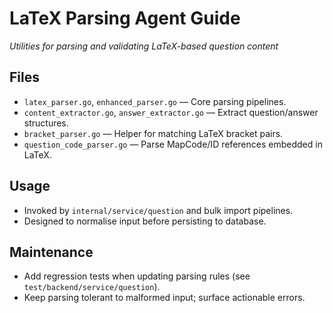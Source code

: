 # LaTeX Parsing Agent Guide
*Utilities for parsing and validating LaTeX-based question content*

## Files
- `latex_parser.go`, `enhanced_parser.go` — Core parsing pipelines.
- `content_extractor.go`, `answer_extractor.go` — Extract question/answer structures.
- `bracket_parser.go` — Helper for matching LaTeX bracket pairs.
- `question_code_parser.go` — Parse MapCode/ID references embedded in LaTeX.

## Usage
- Invoked by `internal/service/question` and bulk import pipelines.
- Designed to normalise input before persisting to database.

## Maintenance
- Add regression tests when updating parsing rules (see `test/backend/service/question`).
- Keep parsing tolerant to malformed input; surface actionable errors.
